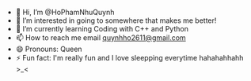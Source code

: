 - 👋 Hi, I’m @HoPhamNhuQuynh
- 👀 I’m interested in going to somewhere that makes me better!
- 🌱 I’m currently learning Coding with C++ and Python
- 📫 How to reach me email quynhho2611@gmail.com
- 😄 Pronouns: Queen
- ⚡ Fun fact: I'm really fun and I love sleepping everytime hahahahhahh >_<

<!---
HoPhamNhuQuynh/HoPhamNhuQuynh is a ✨ special ✨ repository because its `README.md` (this file) appears on your GitHub profile.
You can click the Preview link to take a look at your changes.
--->
